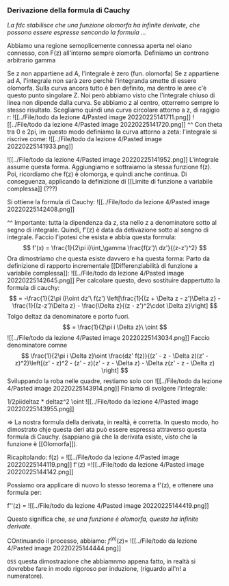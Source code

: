 ### Derivazione della formula di Cauchy
_La fdc stabilisce che una funzione olomorfa ha infinite derivate, che possono essere espresse sencondo la formula ..._

Abbiamo una regione semoplicemente connessa aperta nel oiano connesso, con F(z) all'interno sempre olomorfa. Definiamo un controno arbitrario gamma

Se z non appartiene ad A, l'integrale è zero (fun. olomorfa)
Se z appartiene ad A, l'integrale non sarà zero perchè l'integranda smette di essere olomorfa. Sulla curva ancora tutto è ben definito, ma dentro le aree c'è questo punto singolare Z.
Noi però abbiamo visto che l'integrale chiuso di linea non dipende dalla curva. Se abbiamo z al centro, otterremo sempre lo stesso risultato.
Scegliamo quindi una curva circolare attorno a z, di ragigio r:
![[../File/todo da lezione 4/Pasted image 20220225141711.png]]
![[../File/todo da lezione 4/Pasted image 20220225141720.png]]
^^ Con theta tra 0 e 2pi, im questo modo definiamo la curva attorno a zeta:
l'integrale si riscrive come:
![[../File/todo da lezione 4/Pasted image 20220225141933.png]]

![[../File/todo da lezione 4/Pasted image 20220225141952.png]]
L'integrale assume questa forma. Aggiungiamo e sottraiamo la stessa funzione f(z).
Poi, ricordiamo che f(z) è olomorga, e quindi anche continua. Di conseguenza, applicando la definizione di [[Limite di funzione a variabile complessa]]
(???)

Si ottiene la formula di Cauchy:
![[../File/todo da lezione 4/Pasted image 20220225142408.png]]

^^ Importante: tutta la dipendenza da z, sta nello z a denominatore sotto al segno di integrale.
Quindi, f'(z) è data da detivazione sotto al sengno di integrale. Faccio l'ipotesi che esista e abbia questa formula:
$$
f'(x) = \frac{1}{2\pi i}\int_\gamma \frac{f(z')\ dz'}{(z-z')^2}
$$
Ora dimostriamo che questa esiste davvero e ha questa forma:
Parto da definizione di rapporto incrementale [[Differenziabilità di funzione a variabile complessa]]:
![[../File/todo da lezione 4/Pasted image 20220225142645.png]]
Per calcolare questo, devo sostituire dappertutto la formula di cauchy:
$$
= -\frac{1}{2\pi i}\oint dz'\ f(z') \left[\frac{1}{(z + \Delta z - z')\Delta z} - \frac{1}{(z-z')\Delta z} - \frac{\Delta z}{(z - z')^2\cdot \Delta z}\right]
$$
Tolgo deltaz da denominatore e porto fuori. 
$$
= \frac{1}{2\pi i \Delta z}\ \oint 
$$
![[../File/todo da lezione 4/Pasted image 20220225143034.png]]
Faccio denominatore comne
$$
\frac{1}{2\pi i \Delta z}\oint \frac{dz' f(z)}{(z' - z - \Delta z)(z' - z)^2}\left[(z' - z)^2 - (z' - z)(z' - z - \Delta z) - \Delta z(z' - z - \Delta z) \right]
$$
Sviluppando la roba nelle quadre, restiamo solo con
![[../File/todo da lezione 4/Pasted image 20220225143914.png]]
Finiamo di svolgere l'integrale:

1/2piideltaz * deltaz^2 \oint ![[../File/todo da lezione 4/Pasted image 20220225143955.png]]

=> La nostra formula della derivata, in realtà, è corretta. In questo modo, ho dimostrato chje questa deri ata può essere espressa attraverso questa formula di Cauchy. (sappiano già che la derivata esiste, visto che la funzione è [[Olomorfa]]).

Ricapitolando:
f(z) = ![[../File/todo da lezione 4/Pasted image 20220225144119.png]]
f'(z) =![[../File/todo da lezione 4/Pasted image 20220225144142.png]]

Possiamo ora applicare di nuovo lo stesso teorema a f'(z), e ottenere una formula per:

f''(z) = ![[../File/todo da lezione 4/Pasted image 20220225144419.png]]


Questo significa che, _se una funzione è olomorfa, questa ha infinite derivate_.
 
COntinuando il processo, abbiamo:
$f^{(n)}(z) =$ ![[../File/todo da lezione 4/Pasted image 20220225144444.png]]

`OSS` questa dimostrazione che abbiamnmo appena fatto, in realtà si dovrebbe fare in modo rigoroso per induzione, (riguardo all'n! a numeratore).
